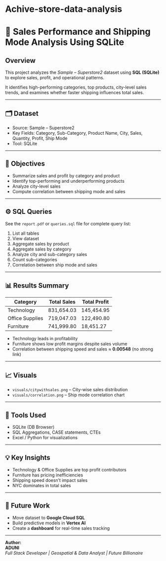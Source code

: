 # Achive-store-data-analysis
# 🧾 Sales Performance and Shipping Mode Analysis Using SQLite

## Overview
This project analyzes the *Sample – Superstore2* dataset using **SQL (SQLite)** to explore sales, profit, and operational patterns.  

It identifies high-performing categories, top products, city-level sales trends, and examines whether faster shipping influences total sales.

---

## 🗂️ Dataset
- Source: Sample – Superstore2  
- Key Fields: Category, Sub-Category, Product Name, City, Sales, Quantity, Profit, Ship Mode  
- Tool: SQLite  

---

## 🧠 Objectives
- Summarize sales and profit by category and product  
- Identify top-performing and underperforming products  
- Analyze city-level sales  
- Compute correlation between shipping mode and sales  

---

## ⚙️ SQL Queries
See the `report.pdf` or `queries.sql` file for complete query list:
1. List all tables  
2. View dataset  
3. Aggregate sales by product  
4. Aggregate sales by category  
5. Analyze city and sub-category sales  
6. Count sub-categories  
7. Correlation between ship mode and sales  

---

## 📊 Results Summary

| Category | Total Sales | Total Profit |
|-----------|--------------|---------------|
| Technology | 831,654.03 | 145,454.95 |
| Office Supplies | 719,047.03 | 122,490.80 |
| Furniture | 741,999.80 | 18,451.27 |

- Technology leads in profitability  
- Furniture shows low profit margins despite sales volume  
- Correlation between shipping speed and sales ≈ **0.00548** (no strong link)

---

## 📈 Visuals
- `visuals/citywithsales.png` – City-wise sales distribution  
- `visuals/correlation.png` – Ship mode correlation chart  

---

## 🧩 Tools Used
- SQLite (DB Browser)
- SQL Aggregations, CASE statements, CTEs
- Excel / Python for visualizations  

---

## 💡 Key Insights
- Technology & Office Supplies are top profit contributors  
- Furniture has pricing inefficiencies  
- Shipping speed doesn’t impact sales  
- NYC dominates in total sales  

---

## 🚀 Future Work
- Move dataset to **Google Cloud SQL**
- Build predictive models in **Vertex AI**
- Create a **dashboard** for real-time sales tracking  

---

**Author:**  
**ADUNI**  
*Full Stack Developer | Geospatial & Data Analyst | Future Billionaire*

